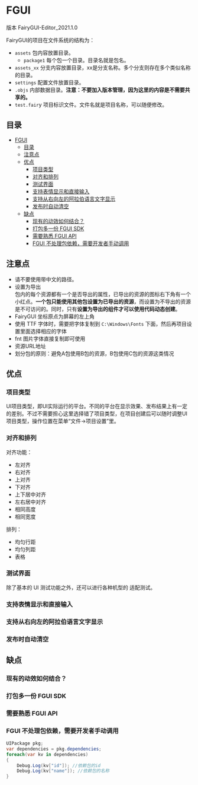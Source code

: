 # FGUI
版本 FairyGUI-Editor_2021.1.0

FairyGUI的项目在文件系统的结构为：

* `assets` 包内容放置目录。
  * `package1` 每个包一个目录。目录名就是包名。
* `assets_xx` 分支内容放置目录，xx是分支名称。多个分支则存在多个类似名称的目录。
* `settings` 配置文件放置目录。
* `.objs` 内部数据目录。**注意：不要加入版本管理，因为这里的内容是不需要共享的。**
* `test.fair`y 项目标识文件。文件名就是项目名称，可以随便修改。


## 目录
- [FGUI](#fgui)
  - [目录](#目录)
  - [注意点](#注意点)
  - [优点](#优点)
    - [项目类型](#项目类型)
    - [对齐和排列](#对齐和排列)
    - [测试界面](#测试界面)
    - [支持表情显示和直接输入](#支持表情显示和直接输入)
    - [支持从右向左的阿拉伯语言文字显示](#支持从右向左的阿拉伯语言文字显示)
    - [发布时自动清空](#发布时自动清空)
  - [缺点](#缺点)
    - [现有的动效如何结合？](#现有的动效如何结合)
    - [打包多一份 FGUI SDK](#打包多一份-fgui-sdk)
    - [需要熟悉 FGUI API](#需要熟悉-fgui-api)
    - [FGUI 不处理包依赖，需要开发者手动调用](#fgui-不处理包依赖需要开发者手动调用)


## 注意点

* 请不要使用带中文的路径。
* 设置为导出  
  包内的每个资源都有一个是否导出的属性，已导出的资源的图标右下角有一个小红点。**一个包只能使用其他包设置为已导出的资源**，而设置为不导出的资源是不可访问的。同时，只有**设置为导出的组件才可以使用代码动态创建**。
* FairyGUI 坐标原点为屏幕的左上角
* 使用 TTF 字体时，需要把字体复制到 `C:\Windows\Fonts` 下面，然后再项目设置里面选择相应的字体
* fnt 图片字体直接复制即可使用
* 资源URL地址
* 划分包的原则：避免A包使用B包的资源，B包使用C包的资源这类情况

## 优点

### 项目类型

UI项目类型，即UI实际运行的平台。不同的平台在显示效果、发布结果上有一定的差别。不过不需要担心这里选择错了项目类型，在项目创建后可以随时调整UI项目类型，操作位置在菜单“文件->项目设置”里。


###  对齐和排列

对齐功能：

* 左对齐
* 右对齐
* 上对齐
* 下对齐
* 上下居中对齐
* 左右居中对齐
* 相同高度
* 相同宽度

排列：

* 均匀行距
* 均匀列距
* 表格

### 测试界面

除了基本的 UI 测试功能之外，还可以进行各种机型的 适配测试。

### 支持表情显示和直接输入
### 支持从右向左的阿拉伯语言文字显示

### 发布时自动清空

## 缺点

### 现有的动效如何结合？

### 打包多一份 FGUI SDK
### 需要熟悉 FGUI API

### FGUI 不处理包依赖，需要开发者手动调用

```c#
UIPackage pkg;
var dependencies = pkg.dependencies;
foreach(var kv in dependencies)
{
    Debug.Log(kv["id"]); //依赖包的id
    Debug.Log(kv["name"]); //依赖包的名称
}
```